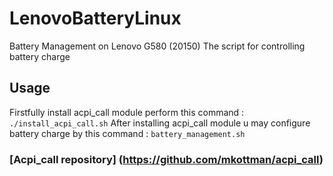 # LenovoBatteryLinux
Battery Management on Lenovo G580 (20150)
The script for controlling battery charge
## Usage
Firstfully install acpi_call module perform this command :
`./install_acpi_call.sh`
After installing acpi_call module u may configure battery charge by this command :
`battery_management.sh`
### [Acpi_call repository] (https://github.com/mkottman/acpi_call)
